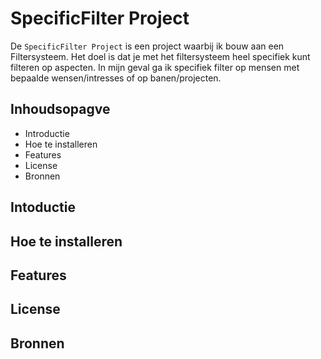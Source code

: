 # SpecificFilter Project

De ```SpecificFilter Project``` is een project waarbij ik bouw aan een Filtersysteem. Het doel is dat je met het filtersysteem heel specifiek kunt filteren op aspecten. In mijn geval ga ik specifiek filter op mensen met bepaalde wensen/intresses of op banen/projecten.

## Inhoudsopagve

* Introductie
* Hoe te installeren
* Features
* License
* Bronnen

## Intoductie

## Hoe te installeren

## Features

## License

## Bronnen
